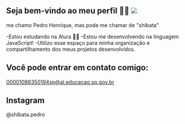 ## Seja bem-vindo ao meu perfil 💙💙 ![](link)

me chamo Pedro Henrique, mas pode me chamar de "shibata"

-Estou estudando na Alura 👨‍💻
-Estou me desenvolvendo na linguagem JavaScript!
-Utilizo esse espaço para minha organização e compartilhamento dos meus projetos desenvolvidos.

## Você pode entrar em contato comigo:

00001086350194sp@al.educacao.sp.gov.br
## Instagram
@shibata.pedro
